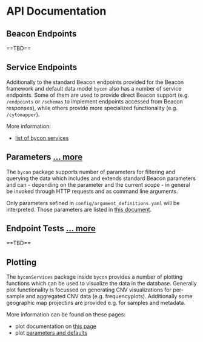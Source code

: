 # API Documentation

## Beacon Endpoints

==TBD==

## Service Endpoints

Additionally to the standard Beacon endpoints provided for the Beacon framework and default data model
`bycon` also has a number of service endpoints. Some of them are used to provide direct Beacon support (e.g. `/endpoints` or `/schemas` to implement endpoints accessed from Beacon responses), while others
provide more specialized functionality (e.g. `/cytomapper`).

More information:

* [list of bycon services](/generated/services)

## Parameters  [... more](/generated/argument_definitions)

The `bycon` package supports number of parameters for filtering and querying the data which includes and extends
standard Beacon parameters and can - depending on the parameter and the current scope - in general be
invoked through HTTP requests and as command line arguments.

Only parameters sefined in `config/argument_definitions.yaml` will be
interpreted. Those parameters are listed in [this document](/generated/argument_definitions).

## Endpoint Tests [... more](/tests)

==TBD==

## Plotting

The `byconServices` package inside `bycon` provides a number of plotting functions which can be used to visualize the data in the database. Generally
plot functionality is focussed on generating CNV visualizations for per-sample and
aggregated CNV data (e.g. frequencyplots). Additionally some geographic map projectins are provided e.g. for samples and metadata.

More information can be found on these pages:

* plot documentation on [this page](/plotting)
* plot [parameters and defaults](/generated/plot_defaults)
